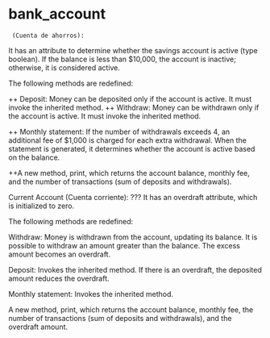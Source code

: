 # bank_account

     (Cuenta de ahorros):
It has an attribute to determine whether the savings account is active (type boolean). If the balance is less than $10,000, the account is inactive; otherwise, it is considered active.

The following methods are redefined:

++ Deposit: Money can be deposited only if the account is active. It must invoke the inherited method.
++ Withdraw: Money can be withdrawn only if the account is active. It must invoke the inherited method.

++ Monthly statement: If the number of withdrawals exceeds 4, an additional fee of $1,000 is charged for each extra withdrawal. When the statement is generated, it determines whether the account is active based on the balance.

++A new method, print, which returns the account balance, monthly fee, and the number of transactions (sum of deposits and withdrawals).



Current Account (Cuenta corriente):
??? It has an overdraft attribute, which is initialized to zero.

The following methods are redefined:

Withdraw: Money is withdrawn from the account, updating its balance. It is possible to withdraw an amount greater than the balance. The excess amount becomes an overdraft.

Deposit: Invokes the inherited method. If there is an overdraft, the deposited amount reduces the overdraft.

Monthly statement: Invokes the inherited method.

A new method, print, which returns the account balance, monthly fee, the number of transactions (sum of deposits and withdrawals), and the overdraft amount.
